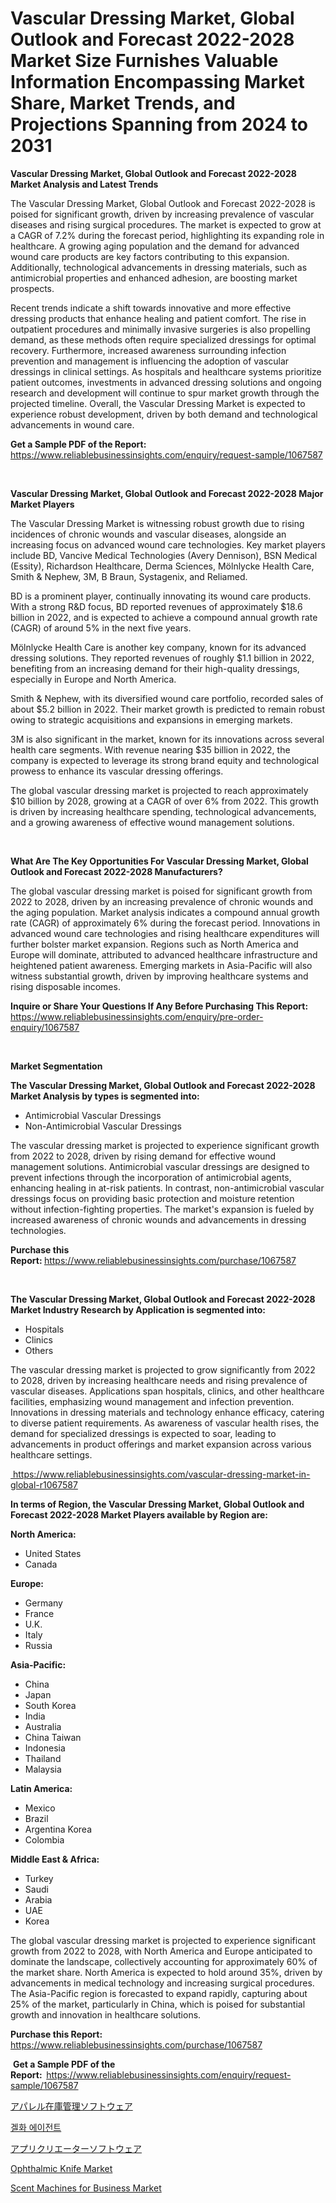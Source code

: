 <p><h1>Vascular Dressing Market, Global Outlook and Forecast 2022-2028 Market Size Furnishes Valuable Information Encompassing Market Share, Market Trends, and Projections Spanning from 2024 to 2031</h1></p><p><strong>Vascular Dressing Market, Global Outlook and Forecast 2022-2028 Market Analysis and Latest Trends</strong></p>
<p><p>The Vascular Dressing Market, Global Outlook and Forecast 2022-2028 is poised for significant growth, driven by increasing prevalence of vascular diseases and rising surgical procedures. The market is expected to grow at a CAGR of 7.2% during the forecast period, highlighting its expanding role in healthcare. A growing aging population and the demand for advanced wound care products are key factors contributing to this expansion. Additionally, technological advancements in dressing materials, such as antimicrobial properties and enhanced adhesion, are boosting market prospects.</p><p>Recent trends indicate a shift towards innovative and more effective dressing products that enhance healing and patient comfort. The rise in outpatient procedures and minimally invasive surgeries is also propelling demand, as these methods often require specialized dressings for optimal recovery. Furthermore, increased awareness surrounding infection prevention and management is influencing the adoption of vascular dressings in clinical settings. As hospitals and healthcare systems prioritize patient outcomes, investments in advanced dressing solutions and ongoing research and development will continue to spur market growth through the projected timeline. Overall, the Vascular Dressing Market is expected to experience robust development, driven by both demand and technological advancements in wound care.</p></p>
<p><strong>Get a Sample PDF of the Report:&nbsp;</strong> <a href="https://www.reliablebusinessinsights.com/enquiry/request-sample/1067587">https://www.reliablebusinessinsights.com/enquiry/request-sample/1067587</a></p>
<p>&nbsp;</p>
<p><strong>Vascular Dressing Market, Global Outlook and Forecast 2022-2028 Major Market Players</strong></p>
<p><p>The Vascular Dressing Market is witnessing robust growth due to rising incidences of chronic wounds and vascular diseases, alongside an increasing focus on advanced wound care technologies. Key market players include BD, Vancive Medical Technologies (Avery Dennison), BSN Medical (Essity), Richardson Healthcare, Derma Sciences, Mölnlycke Health Care, Smith & Nephew, 3M, B Braun, Systagenix, and Reliamed.</p><p>BD is a prominent player, continually innovating its wound care products. With a strong R&D focus, BD reported revenues of approximately $18.6 billion in 2022, and is expected to achieve a compound annual growth rate (CAGR) of around 5% in the next five years. </p><p>Mölnlycke Health Care is another key company, known for its advanced dressing solutions. They reported revenues of roughly $1.1 billion in 2022, benefiting from an increasing demand for their high-quality dressings, especially in Europe and North America.</p><p>Smith & Nephew, with its diversified wound care portfolio, recorded sales of about $5.2 billion in 2022. Their market growth is predicted to remain robust owing to strategic acquisitions and expansions in emerging markets.</p><p>3M is also significant in the market, known for its innovations across several health care segments. With revenue nearing $35 billion in 2022, the company is expected to leverage its strong brand equity and technological prowess to enhance its vascular dressing offerings.</p><p>The global vascular dressing market is projected to reach approximately $10 billion by 2028, growing at a CAGR of over 6% from 2022. This growth is driven by increasing healthcare spending, technological advancements, and a growing awareness of effective wound management solutions.</p></p>
<p>&nbsp;</p>
<p><strong>What Are The Key Opportunities For Vascular Dressing Market, Global Outlook and Forecast 2022-2028 Manufacturers?</strong></p>
<p><p>The global vascular dressing market is poised for significant growth from 2022 to 2028, driven by an increasing prevalence of chronic wounds and the aging population. Market analysis indicates a compound annual growth rate (CAGR) of approximately 6% during the forecast period. Innovations in advanced wound care technologies and rising healthcare expenditures will further bolster market expansion. Regions such as North America and Europe will dominate, attributed to advanced healthcare infrastructure and heightened patient awareness. Emerging markets in Asia-Pacific will also witness substantial growth, driven by improving healthcare systems and rising disposable incomes.</p></p>
<p><strong>Inquire or Share Your Questions If Any Before Purchasing This Report:</strong> <a href="https://www.reliablebusinessinsights.com/enquiry/pre-order-enquiry/1067587">https://www.reliablebusinessinsights.com/enquiry/pre-order-enquiry/1067587</a></p>
<p>&nbsp;</p>
<p><strong>Market Segmentation</strong></p>
<p><strong>The Vascular Dressing Market, Global Outlook and Forecast 2022-2028 Market Analysis by types is segmented into:</strong></p>
<p><ul><li>Antimicrobial Vascular Dressings</li><li>Non-Antimicrobial Vascular Dressings</li></ul></p>
<p><p>The vascular dressing market is projected to experience significant growth from 2022 to 2028, driven by rising demand for effective wound management solutions. Antimicrobial vascular dressings are designed to prevent infections through the incorporation of antimicrobial agents, enhancing healing in at-risk patients. In contrast, non-antimicrobial vascular dressings focus on providing basic protection and moisture retention without infection-fighting properties. The market's expansion is fueled by increased awareness of chronic wounds and advancements in dressing technologies.</p></p>
<p><strong>Purchase this Report:&nbsp;</strong><a href="https://www.reliablebusinessinsights.com/purchase/1067587">https://www.reliablebusinessinsights.com/purchase/1067587</a></p>
<p>&nbsp;</p>
<p><strong>The Vascular Dressing Market, Global Outlook and Forecast 2022-2028 Market Industry Research by Application is segmented into:</strong></p>
<p><ul><li>Hospitals</li><li>Clinics</li><li>Others</li></ul></p>
<p><p>The vascular dressing market is projected to grow significantly from 2022 to 2028, driven by increasing healthcare needs and rising prevalence of vascular diseases. Applications span hospitals, clinics, and other healthcare facilities, emphasizing wound management and infection prevention. Innovations in dressing materials and technology enhance efficacy, catering to diverse patient requirements. As awareness of vascular health rises, the demand for specialized dressings is expected to soar, leading to advancements in product offerings and market expansion across various healthcare settings.</p></p>
<p><a href="https://www.reliablebusinessinsights.com/vascular-dressing-market-in-global-r1067587">&nbsp;https://www.reliablebusinessinsights.com/vascular-dressing-market-in-global-r1067587</a></p>
<p><strong>In terms of Region, the Vascular Dressing Market, Global Outlook and Forecast 2022-2028 Market Players available by Region are:</strong></p>
<p>
    <p> <strong> North America: </strong>
        <ul>
            <li>United States</li>
            <li>Canada</li>
        </ul>
        </p> 
    <p> <strong> Europe: </strong>
        <ul>
            <li>Germany</li>
            <li>France</li>
            <li>U.K.</li>
            <li>Italy</li>
            <li>Russia</li>
        </ul>
        </p> 
    <p> <strong> Asia-Pacific: </strong>
        <ul>
            <li>China</li>
            <li>Japan</li>
            <li>South Korea</li>
            <li>India</li>
            <li>Australia</li>
            <li>China Taiwan</li>
            <li>Indonesia</li>
            <li>Thailand</li>
            <li>Malaysia</li>
        </ul>
        </p> 
    <p> <strong> Latin America: </strong>
        <ul>
            <li>Mexico</li>
            <li>Brazil</li>
            <li>Argentina Korea</li>
            <li>Colombia</li>
        </ul>
        </p> 
    <p> <strong> Middle East & Africa: </strong>
        <ul>
            <li>Turkey</li>
            <li>Saudi</li>
            <li>Arabia</li>
            <li>UAE</li>
            <li>Korea</li>
        </ul>
    </p>
    </p>
<p><p>The global vascular dressing market is projected to experience significant growth from 2022 to 2028, with North America and Europe anticipated to dominate the landscape, collectively accounting for approximately 60% of the market share. North America is expected to hold around 35%, driven by advancements in medical technology and increasing surgical procedures. The Asia-Pacific region is forecasted to expand rapidly, capturing about 25% of the market, particularly in China, which is poised for substantial growth and innovation in healthcare solutions.</p></p>
<p><strong>Purchase this Report: </strong><a href="https://www.reliablebusinessinsights.com/purchase/1067587">https://www.reliablebusinessinsights.com/purchase/1067587</a></p>
<p>&nbsp;<strong>Get a Sample PDF of the Report:&nbsp;&nbsp;</strong><a href="https://www.reliablebusinessinsights.com/enquiry/request-sample/1067587">https://www.reliablebusinessinsights.com/enquiry/request-sample/1067587</a></p>
<p><strong></strong></p>
<p><p><a href="https://medium.com/@johnson154chris/%E3%82%A2%E3%83%91%E3%83%AC%E3%83%AB%E5%9C%A8%E5%BA%AB%E7%AE%A1%E7%90%86%E3%82%BD%E3%83%95%E3%83%88%E3%82%A6%E3%82%A7%E3%82%A2%E5%B8%82%E5%A0%B4-%E3%82%B0%E3%83%AD%E3%83%BC%E3%83%90%E3%83%AB%E5%B8%82%E5%A0%B4%E3%82%B7%E3%82%A7%E3%82%A2%E3%81%A8%E3%83%A9%E3%83%B3%E3%82%AD%E3%83%B3%E3%82%B0-%E7%B7%8F%E5%A3%B2%E4%B8%8A%E9%AB%98%E3%81%8A%E3%82%88%E3%81%B3%E9%9C%80%E8%A6%81%E4%BA%88%E6%B8%AC2024-2031-e9a62b5e8404">アパレル在庫管理ソフトウェア</a></p><p><a href="https://medium.com/@nettieboyle25/%EC%8B%9C%EC%9E%A5-%EC%98%88%EC%B8%A1-%EB%B3%80%ED%99%94-%EA%B8%80%EB%A1%9C%EB%B2%8C-%EA%B2%94%ED%99%94%EC%A0%9C-%EC%8B%9C%EC%9E%A5%EC%9D%98-%EC%97%AD%ED%95%99-%EB%B0%8F-%EB%AF%B8%EB%9E%98-%EB%8F%99%ED%96%A5-2024-2031-74e4159389a5">겔화 에이전트</a></p><p><a href="https://medium.com/@johnson154chris/%E3%82%A2%E3%83%97%E3%83%AA%E3%82%AF%E3%83%AA%E3%82%A8%E3%82%A4%E3%82%BF%E3%83%BC%E3%82%BD%E3%83%95%E3%83%88%E3%82%A6%E3%82%A7%E3%82%A2%E5%B8%82%E5%A0%B4%E3%81%AE%E8%A6%8F%E6%A8%A1%E3%81%AF%E5%B9%B4%E5%B9%B3%E5%9D%87%E6%88%90%E9%95%B7%E7%8E%87-cagr-8-6-%E3%81%A7%E6%88%90%E9%95%B7%E3%81%97%E3%81%A6%E3%81%8A%E3%82%8A-%E3%81%93%E3%81%AE%E5%A0%B1%E5%91%8A%E6%9B%B8%E3%81%A7%E3%81%AF%E5%B8%82%E5%A0%B4%E3%82%BB%E3%82%B0%E3%83%A1%E3%83%B3%E3%83%86%E3%83%BC%E3%82%B7%E3%83%A7%E3%83%B3-%E6%88%90%E9%95%B7-%E3%81%8A%E3%82%88%E3%81%B32024%E5%B9%B4%E3%81%8B%E3%82%892031%E5%B9%B4%E3%81%BE%E3%81%A7%E3%81%AE%E4%BA%88%E6%B8%AC%E3%81%AB%E9%96%A2%E3%81%99%E3%82%8B%E5%88%86%E6%9E%90%E3%82%92%E7%B6%B2%E7%BE%85%E3%81%97%E3%81%A6%E3%81%84%E3%81%BE-d7f1ea7887ed">アプリクリエーターソフトウェア</a></p><p><a href="https://www.linkedin.com/pulse/future-trends-global-ophthalmic-knife-market-insights-bq1ee?trackingId=3929c7NpQTCekCVjl0MrwA%3D%3D">Ophthalmic Knife Market</a></p><p><a href="https://medium.com/@susanwest38/scent-machines-for-business-market-share-and-new-trends-analysis-by-its-type-application-end-use-d33e71e72953">Scent Machines for Business Market</a></p></p>